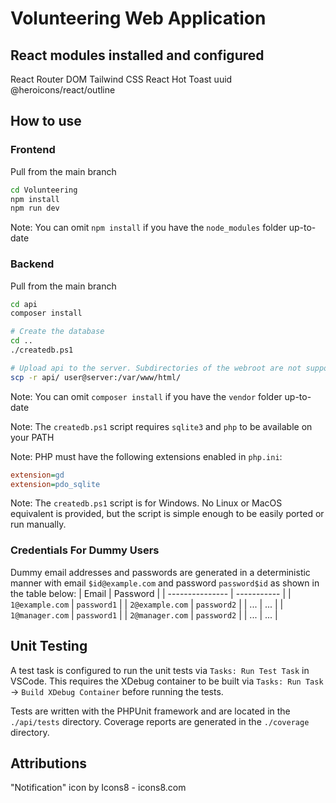 # Volunteering Web Application

## React modules installed and configured
React Router DOM
Tailwind CSS
React Hot Toast
uuid
@heroicons/react/outline

## How to use

### Frontend

Pull from the main branch
```sh
cd Volunteering
npm install
npm run dev
```
Note: You can omit `npm install` if you have the `node_modules` folder up-to-date

### Backend

Pull from the main branch
```sh
cd api
composer install

# Create the database
cd ..
./createdb.ps1

# Upload api to the server. Subdirectories of the webroot are not supported
scp -r api/ user@server:/var/www/html/
```
Note: You can omit `composer install` if you have the `vendor` folder up-to-date

Note: The `createdb.ps1` script requires `sqlite3` and `php` to be available on your PATH

Note: PHP must have the following extensions enabled in `php.ini`:
```ini
extension=gd
extension=pdo_sqlite
```

Note: The `createdb.ps1` script is for Windows. No Linux or MacOS equivalent is provided, but the script is simple enough to be easily ported
or run manually.

### Credentials For Dummy Users
Dummy email addresses and passwords are generated in a deterministic manner with email `$id@example.com` and password `password$id`
as shown in the table below:
| Email           | Password    |
| --------------- | ----------- |
| `1@example.com` | `password1` |
| `2@example.com` | `password2` |
| ...             | ...         |
| `1@manager.com` | `password1` |
| `2@manager.com` | `password2` |
| ...             | ...         |

## Unit Testing
A test task is configured to run the unit tests via `Tasks: Run Test Task` in VSCode. This requires the XDebug container to be built via
`Tasks: Run Task` -> `Build XDebug Container` before running the tests.

Tests are written with the PHPUnit framework and are located in the `./api/tests` directory. Coverage reports are generated in the `./coverage` directory.

## Attributions
"Notification" icon by Icons8 - icons8.com
